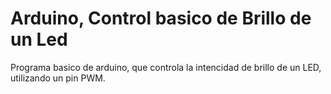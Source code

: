 # Arduino, Control basico de Brillo de un Led

Programa basico de arduino, que controla la intencidad de brillo de un LED, utilizando un pin PWM.

